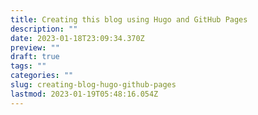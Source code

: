 ```yaml
---
title: Creating this blog using Hugo and GitHub Pages
description: ""
date: 2023-01-18T23:09:34.370Z
preview: ""
draft: true
tags: ""
categories: ""
slug: creating-blog-hugo-github-pages
lastmod: 2023-01-19T05:48:16.054Z
---
```

